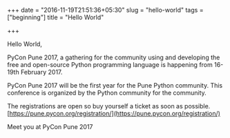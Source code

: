 +++
date = "2016-11-19T21:51:36+05:30"
slug = "hello-world"
tags = ["beginning"]
title = "Hello World"

+++

Hello World,

PyCon Pune 2017, a gathering for the community using and developing the free
and open-source Python programming language is happening from 16-19th February
2017.

PyCon Pune 2017 will be the first year for the Pune Python community.
This conference is organized by the Python community for the community.

The registrations are open so buy yourself a ticket as soon as possible.
[https://pune.pycon.org/registration/](https://pune.pycon.org/registration/)

Meet you at PyCon Pune 2017

